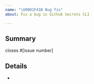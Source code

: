 ```yaml
---
name: "\U0001F41B Bug fix"
about: Fix a bug in Github Secrets CLI

---
```


## Summary

closes #[issue number]

## Details

-
